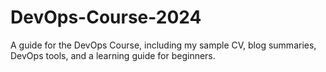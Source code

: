 # DevOps-Course-2024
A  guide for the DevOps Course, including my sample CV, blog summaries, DevOps tools, and a learning guide for beginners.

